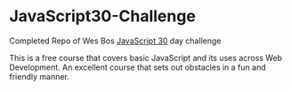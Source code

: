 # JavaScript30-Challenge

Completed Repo of Wes Bos [JavaScript 30](https://javascript30.com) day challenge 

This is a free course that covers basic JavaScript and its uses across Web Development. An excellent course that sets out obstacles in a fun and friendly manner.
